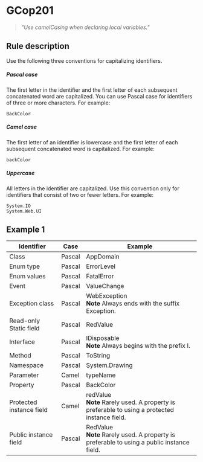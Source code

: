 # GCop201

> *"Use camelCasing when declaring local variables."*


## Rule description

Use the following three conventions for capitalizing identifiers.

##### Pascal case

The first letter in the identifier and the first letter of each subsequent concatenated word are capitalized. You can use Pascal case for identifiers of three or more characters. For example:
```
BackColor
```
##### Camel case

The first letter of an identifier is lowercase and the first letter of each subsequent concatenated word is capitalized. For example:
```
backColor
```
##### Uppercase

All letters in the identifier are capitalized. Use this convention only for identifiers that consist of two or fewer letters. For example:
```
System.IO
System.Web.UI
```

## Example 1

|Identifier|Case|Example|
|---|---|---|
| Class |Pascal|AppDomain|
| Enum type|Pascal|ErrorLevel|
| Enum values|Pascal|FatalError|
| Event|Pascal|ValueChange|
| Exception class|Pascal|WebException <br> **Note**   Always ends with the suffix Exception.|
| Read-only Static field|Pascal|RedValue|
| Interface|Pascal|	IDisposable <br> **Note**   Always begins with the prefix I.|
| Method|Pascal|ToString|
| Namespace|Pascal|System.Drawing|
| Parameter|Camel|typeName|
| Property|	Pascal|BackColor|
| Protected instance field|Camel|redValue <br> **Note**   Rarely used. A property is preferable to using a protected instance field.|
| Public instance field|Pascal|RedValue <br> **Note**   Rarely used. A property is preferable to using a public instance field.|
 
